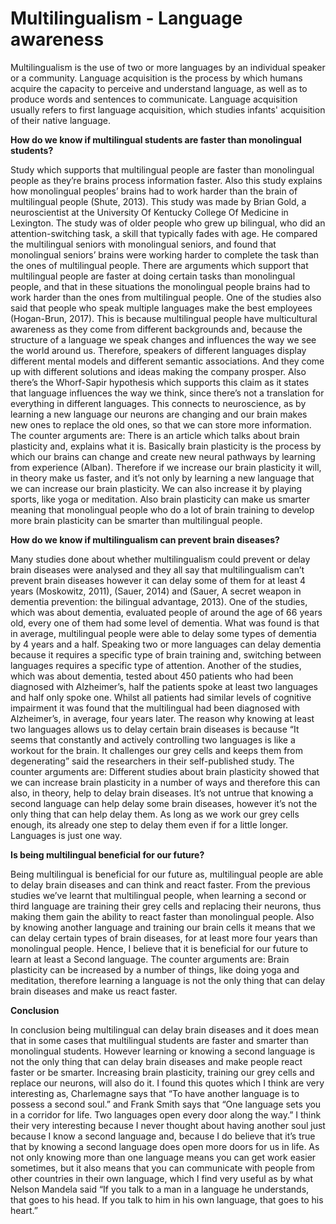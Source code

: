 <!DOCTYPE html>
<head>
  
</head>
<body>
  <h1>Multilingualism - Language awareness</h1>
  <p>Multilingualism is the use of two or more languages by an individual speaker or a community. Language acquisition is the process by which humans acquire the capacity to perceive and understand language, as well as to produce words and sentences to communicate. Language acquisition usually refers to first language acquisition, which studies infants' acquisition of their native language.</p>
  <p><b>How do we know if multilingual students are faster than monolingual students?</b></p>
  <p>Study which supports that multilingual people are faster than monolingual people as they’re brains process information faster. Also this study explains how monolingual peoples’ brains had to work harder than the brain of multilingual people (Shute, 2013). This study was made by Brian Gold, a neuroscientist at the University Of Kentucky College Of Medicine in Lexington. The study was of older people who grew up bilingual, who did an attention-switching task, a skill that typically fades with age. He compared the multilingual seniors with monolingual seniors, and found that monolingual seniors’ brains were working harder to complete the task than the ones of multilingual people. There are arguments which support that multilingual people are faster at doing certain tasks than monolingual people, and that in these situations the monolingual people brains had to work harder than the ones from multilingual people. One of the studies also said that people who speak multiple languages make the best employees (Hogan-Brun, 2017). This is because multilingual people have multicultural awareness as they come from different backgrounds and, because the structure of a language we speak changes and influences the way we see the world around us. Therefore, speakers of different languages display different mental models and different semantic associations. And they come up with different solutions and ideas making the company prosper. Also there’s the Whorf-Sapir hypothesis which supports this claim as it states that language influences the way we think, since there’s not a translation for everything in different languages. This connects to neuroscience, as by learning a new language our neurons are changing and our brain makes new ones to replace the old ones, so that we can store more information. The counter arguments are: There is an article which talks about brain plasticity and, explains what it is. Basically brain plasticity is the process by which our brains can change and create new neural pathways by learning from experience (Alban). Therefore if we increase our brain plasticity it will, in theory make us faster, and it’s not only by learning a new language that we can increase our brain plasticity. We can also increase it by playing sports, like yoga or meditation. Also brain plasticity can make us smarter meaning that monolingual people who do a lot of brain training to develop more brain plasticity can be smarter than multilingual people.</p>
  <p><b>How do we know if multilingualism can prevent brain diseases?</b></p>
  <p>Many studies done about whether multilingualism could prevent or delay brain diseases were analysed and they all say that multilingualism can’t prevent brain diseases however it can delay some of them for at least 4 years (Moskowitz, 2011), (Sauer, 2014) and (Sauer, A secret weapon in dementia prevention: the bilingual advantage, 2013). One of the studies, which was about dementia, evaluated people of around the age of 66 years old, every one of them had some level of dementia. What was found is that in average, multilingual people were able to delay some types of dementia by 4 years and a half. Speaking two or more languages can delay dementia because it requires a specific type of brain training and, switching between languages requires a specific type of attention. Another of the studies, which was about dementia, tested about 450 patients who had been diagnosed with Alzheimer’s, half the patients spoke at least two languages and half only spoke one. Whilst all patients had similar levels of cognitive impairment it was found that the multilingual had been diagnosed with Alzheimer’s, in average, four years later. The reason why knowing at least two languages allows us to delay certain brain diseases is because “It seems that constantly and actively controlling two languages is like a workout for the brain. It challenges our grey cells and keeps them from degenerating” said the researchers in their self-published study. The counter arguments are: Different studies about brain plasticity showed that we can increase brain plasticity in a number of ways and therefore this can also, in theory, help to delay brain diseases. It’s not untrue that knowing a second language can help delay some brain diseases, however it’s not the only thing that can help delay them. As long as we work our grey cells enough, its already one step to delay them even if for a little longer. Languages is just one way.</p>
  <p><b>Is being multilingual beneficial for our future?</b></p>
  <p>Being multilingual is beneficial for our future as, multilingual people are able to delay brain diseases and can think and react faster. From the previous studies we’ve learnt that multilingual people, when learning a second or third language are training their grey cells and replacing their neurons, thus making them gain the ability to react faster than monolingual people. Also by knowing another language and training our brain cells it means that we can delay certain types of brain diseases, for at least more four years than monolingual people. Hence, I believe that it is beneficial for our future to learn at least a Second language. The counter arguments are: Brain plasticity can be increased by a number of things, like doing yoga and meditation, therefore learning a language is not the only thing that can delay brain diseases and make us react faster.</p>
  <p><b>Conclusion</b></p>
  <p>In conclusion being multilingual can delay brain diseases and it does mean that in some cases that multilingual students are faster and smarter than monolingual students. However learning or knowing a second language is not the only thing that can delay brain diseases and make people react faster or be smarter. Increasing brain plasticity, training our grey cells and replace our neurons, will also do it. I found this quotes which I think are very interesting as, Charlemagne says that “To have another language is to possess a second soul.” and Frank Smith says that “One language sets you in a corridor for life. Two languages open every door along the way.” I think their very interesting because I never thought about having another soul just because I know a second language and, because I do believe that it’s true that by knowing a second language does open more doors for us in life. As not only knowing more than one language means you can get work easier sometimes, but it also means that you can communicate with people from other countries in their own language, which I find very useful as by what Nelson Mandela said “If you talk to a man in a language he understands, that goes to his head. If you talk to him in his own language, that goes to his heart.”</p>
</body>
</html>
